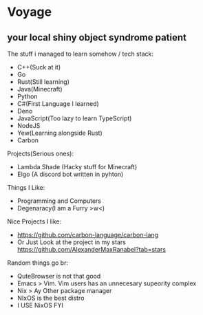 # Voyage
## your local shiny object syndrome patient
The stuff i managed to learn somehow / tech stack:
- C++(Suck at it)
- Go
- Rust(Still learning)
- Java(Minecraft)
- Python
- C#(First Language I learned)
- Deno
- JavaScript(Too lazy to learn TypeScript)
- NodeJS
- Yew(Learning alongside Rust)
- Carbon

Projects(Serious ones):
- Lambda Shade (Hacky stuff for Minecraft)
- Elgo (A discord bot written in pyhton)

Things I Like:
- Programming and Computers
- Degenaracy(I am a Furry >w<)

Nice Projects I like:
- https://github.com/carbon-language/carbon-lang
- Or Just Look at the project in my stars https://github.com/AlexanderMaxRanabel?tab=stars

Random things go br:
- QuteBrowser is not that good
- Emacs > Vim. Vim users has an unnecesary supeority complex
- Nix > Ay Other package manager
- NIxOS is the best distro
- I USE NixOS FYI
